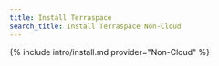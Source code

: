 ```yaml
---
title: Install Terraspace
search_title: Install Terraspace Non-Cloud
---
```


{% include intro/install.md provider="Non-Cloud" %}